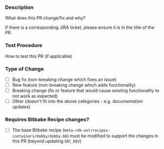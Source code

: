 ### Description
What does this PR change/fix and why?

If there is a corresponding JIRA ticket, please ensure it is in the title of the PR.

### Test Procedure
How to test this PR (if applicable)

### Type of Change
- [ ] Bug fix (non-breaking change which fixes an issue)
- [ ] New feature (non-breaking change which adds functionality)
- [ ] Breaking change (fix or feature that would cause existing functionality to not work as expected)
- [ ] Other (doesn't fit into the above categories - e.g. documentation updates)

### Requires Bitbake Recipe changes?
- [ ] The base Bitbake recipe (`meta-rdk-ext/recipes-containers/dobby/dobby.bb`) must be modified to support the changes in this PR (beyond updating `SRC_REV`)